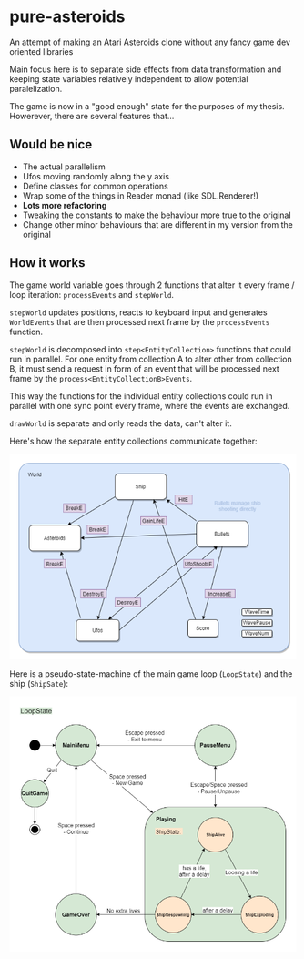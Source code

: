 # pure-asteroids

An attempt of making an Atari Asteroids clone
without any fancy game dev oriented libraries

Main focus here is to separate side effects from data
transformation and keeping state variables relatively independent
to allow potential paralelization.

The game is now in a "good enough" state for the purposes
of my thesis.
Howerever, there are several features that...
## Would be nice
- The actual parallelism
- Ufos moving randomly along the y axis
- Define classes for common operations
- Wrap some of the things in Reader monad (like SDL.Renderer!)
- **Lots more refactoring**
- Tweaking the constants to make the behaviour more
  true to the original
- Change other minor behaviours that are different in my version
  from the original

## How it works
The game world variable goes through 2 functions that alter it
every frame / loop iteration: `processEvents` and `stepWorld`.

`stepWorld` updates positions, reacts to keyboard input and generates `WorldEvents` that are then processed next frame
by the `processEvents` function.

`stepWorld` is decomposed into `step<EntityCollection>`
functions that could run in parallel.
For one entity from collection A to alter other from collection B,
it must send a request in form of an event that will be processed
next frame by the `process<EntityCollectionB>Events`.

This way the functions for the individual entity collections
could run in parallel with one sync point every frame, where
the events are exchanged.

`drawWorld` is separate and only reads the data, can't alter it.

Here's how the separate entity collections communicate together:

![entity groups relationships](entity-relationships.png)

Here is a pseudo-state-machine of the main game loop (`LoopState`)
and the ship (`ShipSate`):

![game loop state machine](gameloop-state-machine.png)


